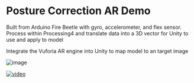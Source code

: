 # Posture Correction AR Demo

Built from Arduino Fire Beetle with gyro, accelerometer, and flex sensor. Process within Processing4 and translate data into a 3D vector for Unity to use and apply to model

Integrate the Vuforia AR engine into Unity to map model to an target image

![image](https://user-images.githubusercontent.com/76749421/205946412-e277b969-25b9-4e1b-89ef-dbcebc77a9c9.png)

[![video](https://user-images.githubusercontent.com/76749421/205946412-e277b969-25b9-4e1b-89ef-dbcebc77a9c9.png)](https://www.youtube.com/watch?v=arTgPvFNZYg&ab_channel=SilverVo)
